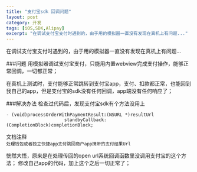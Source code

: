 ```yaml
---
title: "支付宝sdk 回调问题"
layout: post
category: 开发
tags: [iOS,SDK,Alipay]
excerpt: "在调试支付宝支付时遇到的，由于用的模拟器一直没有发现在真机上有问题..."
---
```


在调试支付宝支付时遇到的，由于用的模拟器一直没有发现在真机上有问题...

###问题
用模拟器调试支付宝支付，只能用内置webview完成支付操作，能够正常回调，一切都正常；

在真机上测试时，支付能够正常跳转到支付宝app，支付、扣款都正常，也能回到我自己的app，但是支付宝的sdk没有任何回调，app端没有任何响应了；

###解决办法
检查过代码后，发现支付宝sdk有个方法没用上
```
- (void)processOrderWithPaymentResult:(NSURL *)resultUrl
                      standbyCallback:(CompletionBlock)completionBlock;
```

文档注释  
`处理钱包或者独立快捷app支付跳回商户app携带的支付结果Url`

恍然大悟，原来是在处理传回的open url系统回调函数里没调用支付宝的这个方法；
修改自己app的代码，加上这个之后一切正常了；


